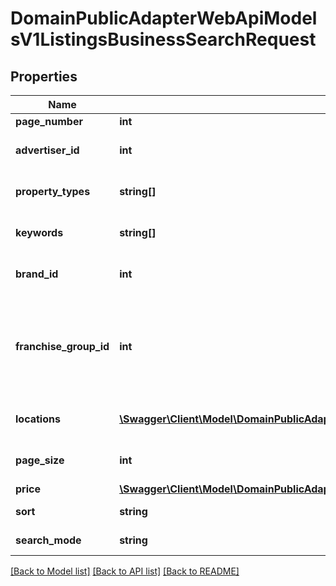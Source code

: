 # DomainPublicAdapterWebApiModelsV1ListingsBusinessSearchRequest

## Properties
Name | Type | Description | Notes
------------ | ------------- | ------------- | -------------
**page_number** | **int** |  | [optional] 
**advertiser_id** | **int** | AdvertiserId e.g. An Agency ID | [optional] 
**property_types** | **string[]** | Listing property types | [optional] 
**keywords** | **string[]** | Search listings by keyword | [optional] 
**brand_id** | **int** | The franchise brand ID | [optional] 
**franchise_group_id** | **int** | The franchise group ID. A franchise group owns multiple franchise brands. | [optional] 
**locations** | [**\Swagger\Client\Model\DomainPublicAdapterWebApiModelsV1ListingsBusinessLocationSearch[]**](DomainPublicAdapterWebApiModelsV1ListingsBusinessLocationSearch.md) | Location search criteria | [optional] 
**page_size** | **int** | Search results page size | [optional] 
**price** | [**\Swagger\Client\Model\DomainPublicAdapterWebApiModelsV1ListingsBusinessPriceSearch**](DomainPublicAdapterWebApiModelsV1ListingsBusinessPriceSearch.md) |  | [optional] 
**sort** | **string** | Sorting order | [optional] 
**search_mode** | **string** | Search mode | [optional] 

[[Back to Model list]](../../README.md#documentation-for-models) [[Back to API list]](../../README.md#documentation-for-api-endpoints) [[Back to README]](../../README.md)

